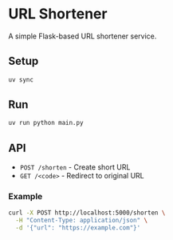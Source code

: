 # URL Shortener

A simple Flask-based URL shortener service.

## Setup

```bash
uv sync
```

## Run

```bash
uv run python main.py
```

## API

- `POST /shorten` - Create short URL
- `GET /<code>` - Redirect to original URL

### Example

```bash
curl -X POST http://localhost:5000/shorten \
  -H "Content-Type: application/json" \
  -d '{"url": "https://example.com"}'
```
